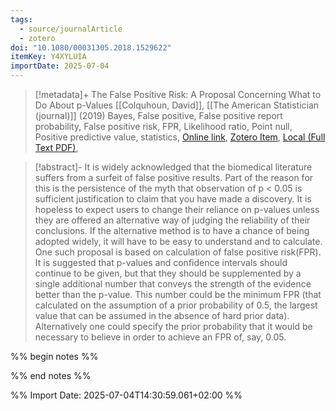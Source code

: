 ```yaml
---
tags:
  - source/journalArticle
  - zotero
doi: "10.1080/00031305.2018.1529622"
itemKey: Y4XYLUIA
importDate: 2025-07-04
---
```

>[!metadata]+
> The False Positive Risk: A Proposal Concerning What to Do About p-Values
> [[Colquhoun, David]], 
> [[The American Statistician (journal)]] (2019)
> Bayes, False positive, False positive report probability, False positive risk, FPR, Likelihood ratio, Point null, Positive predictive value, statistics, 
> [Online link](https://doi.org/10.1080/00031305.2018.1529622), [Zotero Item](zotero://select/library/items/Y4XYLUIA), [Local (Full Text PDF)](file://C:/Users/aburg/Documents/references/zotero/storage/YTHJ9FAF/Colquhoun2019_FalsePositive.pdf), 

>[!abstract]-
>It is widely acknowledged that the biomedical literature suffers from a surfeit of false positive results. Part of the reason for this is the persistence of the myth that observation of p < 0.05 is sufficient justification to claim that you have made a discovery. It is hopeless to expect users to change their reliance on p-values unless they are offered an alternative way of judging the reliability of their conclusions. If the alternative method is to have a chance of being adopted widely, it will have to be easy to understand and to calculate. One such proposal is based on calculation of false positive risk(FPR). It is suggested that p-values and confidence intervals should continue to be given, but that they should be supplemented by a single additional number that conveys the strength of the evidence better than the p-value. This number could be the minimum FPR (that calculated on the assumption of a prior probability of 0.5, the largest value that can be assumed in the absence of hard prior data). Alternatively one could specify the prior probability that it would be necessary to believe in order to achieve an FPR of, say, 0.05.

%% begin notes %%

%% end notes %%

%% Import Date: 2025-07-04T14:30:59.061+02:00 %%
